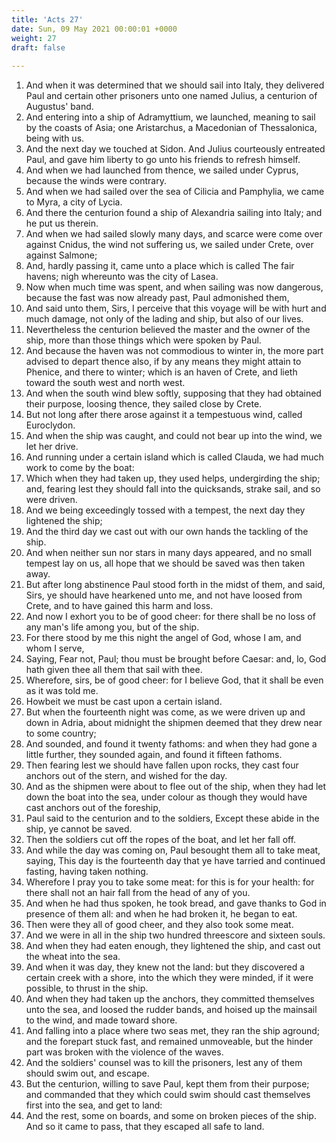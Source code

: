 ```yaml
---
title: 'Acts 27'
date: Sun, 09 May 2021 00:00:01 +0000
weight: 27
draft: false
  
---
```


1. And when it was determined that we should sail into Italy, they delivered Paul and certain other prisoners unto one named Julius, a centurion of Augustus' band.
2. And entering into a ship of Adramyttium, we launched, meaning to sail by the coasts of Asia; one Aristarchus, a Macedonian of Thessalonica, being with us.
3. And the next day we touched at Sidon. And Julius courteously entreated Paul, and gave him liberty to go unto his friends to refresh himself.
4. And when we had launched from thence, we sailed under Cyprus, because the winds were contrary.
5. And when we had sailed over the sea of Cilicia and Pamphylia, we came to Myra, a city of Lycia.
6. And there the centurion found a ship of Alexandria sailing into Italy; and he put us therein.
7. And when we had sailed slowly many days, and scarce were come over against Cnidus, the wind not suffering us, we sailed under Crete, over against Salmone;
8. And, hardly passing it, came unto a place which is called The fair havens; nigh whereunto was the city of Lasea.
9. Now when much time was spent, and when sailing was now dangerous, because the fast was now already past, Paul admonished them,
10. And said unto them, Sirs, I perceive that this voyage will be with hurt and much damage, not only of the lading and ship, but also of our lives.
11. Nevertheless the centurion believed the master and the owner of the ship, more than those things which were spoken by Paul.
12. And because the haven was not commodious to winter in, the more part advised to depart thence also, if by any means they might attain to Phenice, and there to winter; which is an haven of Crete, and lieth toward the south west and north west.
13. And when the south wind blew softly, supposing that they had obtained their purpose, loosing thence, they sailed close by Crete.
14. But not long after there arose against it a tempestuous wind, called Euroclydon.
15. And when the ship was caught, and could not bear up into the wind, we let her drive.
16. And running under a certain island which is called Clauda, we had much work to come by the boat:
17. Which when they had taken up, they used helps, undergirding the ship; and, fearing lest they should fall into the quicksands, strake sail, and so were driven.
18. And we being exceedingly tossed with a tempest, the next day they lightened the ship;
19. And the third day we cast out with our own hands the tackling of the ship.
20. And when neither sun nor stars in many days appeared, and no small tempest lay on us, all hope that we should be saved was then taken away.
21. But after long abstinence Paul stood forth in the midst of them, and said, Sirs, ye should have hearkened unto me, and not have loosed from Crete, and to have gained this harm and loss.
22. And now I exhort you to be of good cheer: for there shall be no loss of any man's life among you, but of the ship.
23. For there stood by me this night the angel of God, whose I am, and whom I serve,
24. Saying, Fear not, Paul; thou must be brought before Caesar: and, lo, God hath given thee all them that sail with thee.
25. Wherefore, sirs, be of good cheer: for I believe God, that it shall be even as it was told me.
26. Howbeit we must be cast upon a certain island.
27. But when the fourteenth night was come, as we were driven up and down in Adria, about midnight the shipmen deemed that they drew near to some country;
28. And sounded, and found it twenty fathoms: and when they had gone a little further, they sounded again, and found it fifteen fathoms.
29. Then fearing lest we should have fallen upon rocks, they cast four anchors out of the stern, and wished for the day.
30. And as the shipmen were about to flee out of the ship, when they had let down the boat into the sea, under colour as though they would have cast anchors out of the foreship,
31. Paul said to the centurion and to the soldiers, Except these abide in the ship, ye cannot be saved.
32. Then the soldiers cut off the ropes of the boat, and let her fall off.
33. And while the day was coming on, Paul besought them all to take meat, saying, This day is the fourteenth day that ye have tarried and continued fasting, having taken nothing.
34. Wherefore I pray you to take some meat: for this is for your health: for there shall not an hair fall from the head of any of you.
35. And when he had thus spoken, he took bread, and gave thanks to God in presence of them all: and when he had broken it, he began to eat.
36. Then were they all of good cheer, and they also took some meat.
37. And we were in all in the ship two hundred threescore and sixteen souls.
38. And when they had eaten enough, they lightened the ship, and cast out the wheat into the sea.
39. And when it was day, they knew not the land: but they discovered a certain creek with a shore, into the which they were minded, if it were possible, to thrust in the ship.
40. And when they had taken up the anchors, they committed themselves unto the sea, and loosed the rudder bands, and hoised up the mainsail to the wind, and made toward shore.
41. And falling into a place where two seas met, they ran the ship aground; and the forepart stuck fast, and remained unmoveable, but the hinder part was broken with the violence of the waves.
42. And the soldiers' counsel was to kill the prisoners, lest any of them should swim out, and escape.
43. But the centurion, willing to save Paul, kept them from their purpose; and commanded that they which could swim should cast themselves first into the sea, and get to land:
44. And the rest, some on boards, and some on broken pieces of the ship. And so it came to pass, that they escaped all safe to land.
